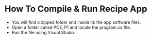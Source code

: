 # How To Compile & Run Recipe App
- You will find a zipped folder and inside its the app software files.
- Open a folder called POE_P1 and locate the program.cs file.
- Run the file using Visual Studio.

